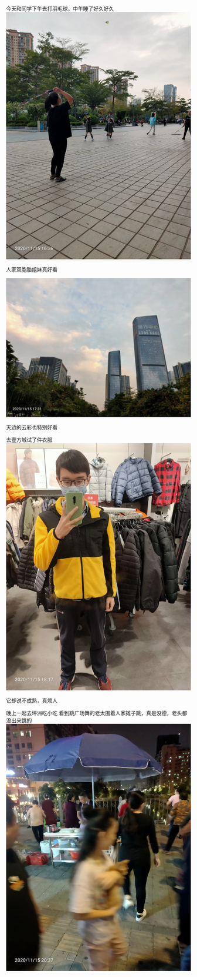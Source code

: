 今天和同学下午去打羽毛球，中午睡了好久好久
![](../../img/6904315-1280d1bc38cd7c00.jpg)

人家双胞胎姐妹真好看

![](../../img/6904315-19ceea026001f0a0.jpg)

天边的云彩也特别好看

去壹方城试了件衣服![](../../img/6904315-8a8ccfefdc5d9da2.jpg)

它却说不成熟，真烦人

晚上一起去坪洲吃小吃
看到跳广场舞的老太围着人家摊子跳，真是没德，老头都没出来跳的![](../../img/6904315-a2182e6369784d75.jpg)
